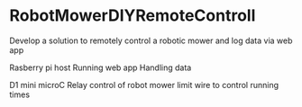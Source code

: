 # RobotMowerDIYRemoteControll
Develop a solution to remotely control a robotic mower and log data via web app 

Rasberry pi host
  Running web app
  Handling data
  
D1 mini microC
  Relay control of robot mower limit wire to control running times 
  
